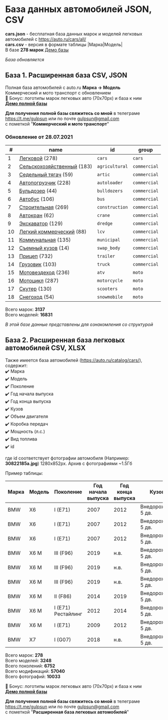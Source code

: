 # База данных автомобилей JSON, CSV
**cars.json** - бесплатная база данных марок и моделей легковых автомобилей с https://auto.ru/cars/all/  
**cars.csv** - версия в формате таблицы |Марка|Модель|  
В базе **278 марок**
[Демо базы](https://blanzh.github.io/carsBase/)

_База обновляется_
## База 1. Расширенная база CSV, JSON
Полная база автомобилей с auto.ru **Марка -> Модель**  
Коммерческий и мото транспорт с обновлением   
🎁 Бонус: логотипы марок легковых авто (70x70px) и база к ним  
**[Демо полной базы](https://blanzh.github.io/carsBase/parserAutoRu-master.zip)**

**Для получения полной базы свяжитесь со мной** в телеграме https://t.me/gulpsun или по почте gulpsun@gmail.com  
с пометкой "**Коммерческий и мото транспорт**"

### Обновление от 28.07.2021
|#|name|id|group|
|---|---|---|---|
|1|[Легковой](https://auto.ru/cars/all/) (278)|`cars`|`cars`|
|2|[Сельскохозяйственный](https://auto.ru/agricultural/all/) (183)|`agricultural`|`commercial`|
|3|[Седельный тягач](https://auto.ru/artic/all/) (59)|`artic`|`commercial`|
|4|[Автопогрузчик](https://auto.ru/autoloader/all/) (228)|`autoloader`|`commercial`|
|5|[Бульдозер](https://auto.ru/bulldozers/all/) (44)|`bulldozers`|`commercial`|
|6|[Автобус](https://auto.ru/bus/all/) (106)|`bus`|`commercial`|
|7|[Строительная](https://auto.ru/construction/all/) (269)|`construction`|`commercial`|
|8|[Автокран](https://auto.ru/crane/all/) (62)|`crane`|`commercial`|
|9|[Экскаватор](https://auto.ru/dredge/all/) (129)|`dredge`|`commercial`|
|10|[Легкий коммерческий](https://auto.ru/lcv/all/) (88)|`lcv`|`commercial`|
|11|[Коммунальная](https://auto.ru/municipal/all/) (135)|`municipal`|`commercial`|
|12|[Съемный кузов](https://auto.ru/swap_body/all/) (14)|`swap_body`|`commercial`|
|13|[Прицеп](https://auto.ru/trailer/all/) (732)|`trailer`|`commercial`|
|14|[Грузовик](https://auto.ru/truck/all/) (103)|`truck`|`commercial`|
|15|[Мотовездеход](https://auto.ru/atv/all/) (236)|`atv`|`moto`|
|16|[Мотоцикл](https://auto.ru/motorcycle/all/) (287)|`motorcycle`|`moto`|
|17|[Скутер](https://auto.ru/scooters/all/) (130)|`scooters`|`moto`|
|18|[Снегоход](https://auto.ru/snowmobile/all/) (54)|`snowmobile`|`moto`|

Всего марок: **3137**  
Всего моделей: **16831**


_В этой базе данные представлены для ознакомления со структурой_

## База 2. Расширенная база легковых автомобилей CSV, XLSX
Также имеется база автомобилей (https://auto.ru/catalog/cars/), содержит:  
✔️ Марка  
✔️ Модель  
✔️ Поколение  
✔️ Год начала выпуска  
✔️ Год конца выпуска  
✔️ Кузов  
✔️ Объем двигателя  
✔️ Коробка передач  
✔️ Мощность (л.с.)  
✔️ Вид топлива  
✔️ id  

где id соответствует фотографии автомобиля (Например: **30822185a.jpg**) 1280x852px. Архив с фотографиями ~1.5Гб 

Пример таблицы:

|Марка|Модель|Поколение|Год начала выпуска|Год конца выпуска|Кузов|Объем двигателя|Коробка передач|Мощность (л.с.)|Топливо|id|
|---|---|---|---|---|---|---|---|---|---|---|
|BMW|X6|I (E71)|2007|2012|Внедорожник 5 дв.|3.0|автомат|235|дизель|4494d6f3f|
|BMW|X6|I (E71)|2007|2012|Внедорожник 5 дв.|3.0|автомат|286|дизель|4494d6f3f|
|BMW|X6|I (E71)|2007|2012|Внедорожник 5 дв.|4.4|автомат|407|гибрид|4494d6f3f|
|BMW|X6 M|III (F96)|2019|н.в.|Внедорожник 5 дв.|4.4|автомат|600|бензин|a92ec93a6|
|BMW|X6 M|III (F96)|2019|н.в.|Внедорожник 5 дв.|4.4|автомат|625|бензин|a92ec93a6|
|BMW|X6 M|III (F96)|2019|н.в.|Внедорожник 5 дв.|4.4|автомат|625|бензин|a92ec93a6|
|BMW|X6 M|II (F86)|2014|2019|Внедорожник 5 дв.|4.4|автомат|575|бензин|95cbb82c0|
|BMW|X6 M|I (E71) Рестайлинг|2012|2014|Внедорожник 5 дв.|4.4|автомат|555|бензин|19d9f2ed1|
|BMW|X6 M|I (E71)|2009|2012|Внедорожник 5 дв.|4.4|автомат|555|бензин|d92723c42|
|BMW|X7|I (G07)|2018|н.в.|Внедорожник 5 дв.|3.0|автомат|249|дизель|5a03f39ac|

Всего марок: **278**  
Всего моделей: **3248**  
Всего поколений: **6752**  
Всего модификаций: **57040**  
Всего фотографий: **10033**

🎁 Бонус: логотипы марок легковых авто (70x70px) и база к ним  
**[Демо полной базы](https://blanzh.github.io/carsBase/parserAutoRu2-master.zip)**

**Для получения полной базы свяжитесь со мной** в телеграме https://t.me/gulpsun или по почте gulpsun@gmail.com  
с пометкой "**Расширенная база легковых автомобилей**"
